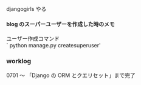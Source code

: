 djangogirls やる

#### blog のスーパーユーザーを作成した時のメモ

ユーザー作成コマンド  
` python manage.py createsuperuser'

### worklog

0701 ～ 「Django の ORM とクエリセット」まで完了
